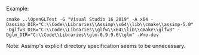 Example:

```
cmake ..\OpenGLTest -G "Visual Studio 16 2019" -A x64 -Dassimp_DIR="C:\\Code\\Libraries\\Assimp\\x64\\lib\\cmake\\assimp-5.0" -Dglfw3_DIR="C:\\Code\\Libraries\\glfw\\x64\\lib\\cmake\\glfw3" -Dglm_DIR="C:\\Code\\Libraries\\glm-0.9.9.6\\glm" -Wno-dev
```

Note: Assimp's explicit directory specification seems to be unnecessary.
